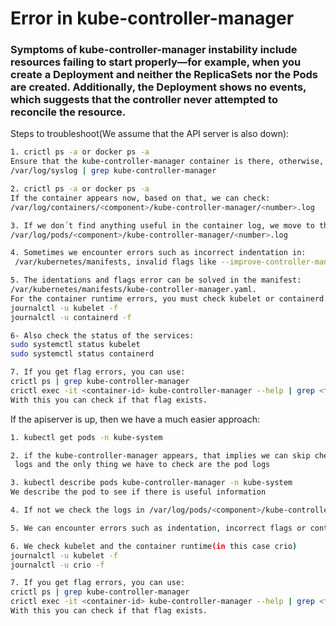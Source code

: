 # Error in kube-controller-manager

### Symptoms of kube-controller-manager instability include resources failing to start properly—for example, when you create a Deployment and neither the ReplicaSets nor the Pods are created. Additionally, the Deployment shows no events, which suggests that the controller never attempted to reconcile the resource.

Steps to troubleshoot(We assume that the API server is also down):

```bash
1. crictl ps -a or docker ps -a
Ensure that the kube-controller-manager container is there, otherwise, we need to check:
/var/log/syslog | grep kube-controller-manager

2. crictl ps -a or docker ps -a
If the container appears now, based on that, we can check:
/var/log/containers/<component>/kube-controller-manager/<number>.log

3. If we don´t find anything useful in the container log, we move to the pod log in:
/var/log/pods/<component>/kube-controller-manager/<number>.log

4. Sometimes we encounter errors such as incorrect indentation in:
 /var/kubernetes/manifests, invalid flags like --improve-controller-manager, or container runtime failures

5. The identations and flags error can be solved in the manifest:
/var/kubernetes/manifests/kube-controller-manager.yaml.
For the container runtime errors, you must check kubelet or containerd with:
journalctl -u kubelet -f
journalctl -u containerd -f

6- Also check the status of the services:
sudo systemctl status kubelet
sudo systemctl status containerd

7. If you get flag errors, you can use:
crictl ps | grep kube-controller-manager
crictl exec -it <container-id> kube-controller-manager --help | grep <flag>
With this you can check if that flag exists.
```

If the apiserver is up, then we have a much easier  approach:

```bash
1. kubectl get pods -n kube-system

2. if the kube-controller-manager appears, that implies we can skip checking the syslog and the container
 logs and the only thing we have to check are the pod logs

3. kubectl describe pods kube-controller-manager -n kube-system
We describe the pod to see if there is useful information

4. If not we check the logs in /var/log/pods/<component>/kube-controller-manager/<number>.log

5. We can encounter errors such as indentation, incorrect flags or container runtime failures

6. We check kubelet and the container runtime(in this case crio)
journalctl -u kubelet -f
journalctl -u crio -f

7. If you get flag errors, you can use:
crictl ps | grep kube-controller-manager
crictl exec -it <container-id> kube-controller-manager --help | grep <flag>
With this you can check if that flag exists.
```
